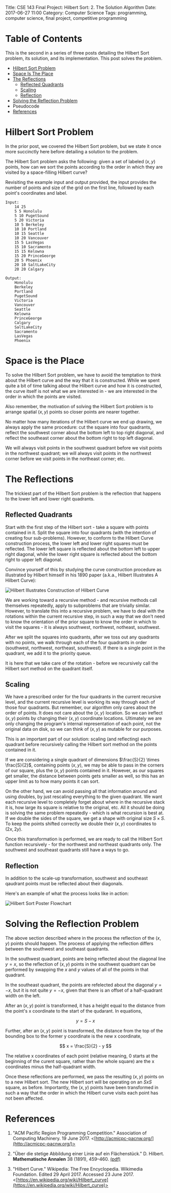 Title: CSE 143 Final Project: Hilbert Sort: 2. The Solution Algorithm
Date: 2017-06-27 11:00
Category: Computer Science
Tags: programming, computer science, final project, competitive programming

# Table of Contents

This is the second in a series of three posts 
detailing the Hilbert Sort problem,
its solution, and its implementation.
This post solves the problem.

* [Hilbert Sort Problem](#hilbert2-problem)
* [Space Is The Place](#hilbert2-space)
* [The Reflections](#hilbert2-reflections)
	* [Reflected Quadrants](#hilbert2-quad)
	* [Scaling](#hilbert2-scaling)
	* [Reflection](#hilbert2-reflection)
* [Solving the Reflection Problem](#hilbert2-reflection-solution)
* Pseudocode
* [References](#hilbert2-references)


<a name="hilbert2-problem"></a>
# Hilbert Sort Problem

In the prior post, we covered the Hilbert Sort problem, 
but we state it once more succinctly here before 
detailing a solution to the problem.

The Hilbert Sort problem asks the following: 
given a set of labeled $(x,y)$ points,
how can we sort the points according to 
the order in which they are visited 
by a space-filling Hilbert curve?


Revisiting the example input and output provided, the input provides 
the number of points and size of the grid on the first line, 
followed by each point's coordinates and label.

```
Input:
	14 25
	5 5 Honolulu
	5 10 PugetSound
	5 20 Victoria
	10 5 Berkeley
	10 10 Portland
	10 15 Seattle
	10 20 Vancouver
	15 5 LasVegas
	15 10 Sacramento
	15 15 Kelowna
	15 20 PrinceGeorge
	20 5 Phoenix
	20 10 SaltLakeCity
	20 20 Calgary

Output:
	Honolulu
	Berkeley
	Portland
	PugetSound
	Victoria
	Vancouver
	Seattle
	Kelowna
	PrinceGeorge
	Calgary
	SaltLakeCity
	Sacramento
	LasVegas
	Phoenix
```


<a name="hilbert2-space"></a>
# Space is the Place

To solve the Hilbert Sort problem, we have to avoid the temptation
to think about the Hilbert curve and the way that it is constructed.
While we spent quite a bit of time talking about the Hilbert curve
and how it is constructed, the curve itself is not what we are 
interested in - we are interested in the order in which the points
are visited. 

Also remember, the motivation of solving the Hilbert Sort problem is to 
arrange spatial $(x,y)$ points so closer points are nearer together.

No matter how many iterations of the Hilbert curve we end up drawing,
we always apply the same procedure: cut the square into four quadrants, 
reflect the southwest corner about the bottom left to top right diagonal,
and reflect the southeast corner about the bottom right to top left diagonal.

We will always visit points in the southwest quadrant before we visit 
points in the northwest quadrant; we will always visit points in the northwest
corner before we visit points in the northeast corner; etc.

<a name="hilbert2-reflections"></a>
# The Reflections

The trickiest part of the Hilbert Sort problem is the reflection that happens 
to the lower left and lower right quadrants.

<a name="hilbert2-quad"></a>
## Reflected Quadrants

Start with the first step of the Hilbert sort - take a square with points contained in it. 
Split the square into four quadrants (with the intention of creating four sub-problems).
However, to conform to the Hilbert Curve construction process,
the lower left and lower right squares must be reflected.
The lower left square is reflected about the bottom left to upper right diagonal,
while the lower right square is reflected about the bottom right to upper left diagonal.

Convince yourself of this by studying the curve construction procedure as illustrated
by Hilbert himself in his 1890 paper (a.k.a., Hilbert Illustrates A Hilbert Curve):

![Hilbert Illustrates Construction of Hilbert Curve](/images/HilbertCurve-OriginalPaper.png)

We are working toward a recursive method - and recursive methods call themselves repeatedly,
apply to subproblems that are trivially similar. However, to translate this into a recursive 
problem, we have to deal with the rotations within the current recursive step, 
in such a way that we don't need to know the orientation of the prior square 
to know the order in which to visit the squares - it is always southwest, northwest, notheast, southwest.

After we split the squares into quadrants, 
after we toss out any quadrants with no points, 
we walk through each of the four quadrants in order 
(southwest, northwest, northeast, southwest).
If there is a single point in the quadrant,
we add it to the priority queue.

It is here that we take care of the rotation - 
before we recursively call the Hilbert sort method
on the quadrant itself.

<a name="hilbert2-scaling"></a>
## Scaling

We have a prescribed order for the four quadrants 
in the current recursive level, and the current recursive level
is working its way through each of those four quadrants.
But remember, our algorithm only cares about the order of points.
It does not care about the $(x,y)$ location. 
So we can ireflect $(x,y)$ points by changing their 
$(x,y)$ coordinate locations. Ultimately
we are only changing the program's internal representation
of each point, not the original data on disk, 
so we can think of $(x,y)$ as mutable for our purposes.

This is an important part of our solution:
scaling (and reflecting) each quadrant before 
recursively calling the Hilbert sort method 
on the points contained in it.


If we are considering a single quadrant 
of dimensions $\frac{S}{2} \times \frac{S}{2}$,
containing points $(x,y)$, we may be able to 
pass in the corners of our square, plus the 
$(x,y)$ points contained in it.
However, as our squares get smaller,
the distance between points gets smaller as well,
so this has an upper limit as to how many points 
it can sort.

On the other hand, we can avoid passing all that information around
and using doubles, by just rescaling everything to the given
quadrant. We want each recursive level to completely forget 
about where in the recursive stack it is, how large its square is
relative to the original, etc. All it should be doing is 
solving the same problem repeatedly - which is what recursion
is best at. If we double the sides of the square, we get 
a shape with original size $S \times S$. To keep the points 
shifted correctly we double their $(x,y)$ coordinates 
to $(2x, 2y)$.

Once this transformation is performed, we are ready to call
the Hilbert Sort function recursively - for the 
northwest and northeast quadrants only. The southwest and 
southeast quadrants still have a ways to go.

<a name="hilbert2-reflection"></a>
## Reflection

In addition to the scale-up transformation, southwest and southeast 
qaudrant points must be reflected about their diagonals.

Here's an example of what the process looks like in action:

![Hilbert Sort Poster Flowchart](/images/hilbert-poster.png)

<a name="hilbert2-reflection-solution"></a>
# Solving the Reflection Problem

The above section described where in the process the reflection 
of the $(x,y)$ points should happen. The process of applying the 
reflection differs between the southwest and southeast quadrants.

In the southwest quadrant, points are being reflected about the 
diagonal line $y=x$, so the reflection of $(x,y)$ points in the 
southwest quadrant can be performed by swapping the 
$x$ and $y$ values of all of the points in that quadrant.

In the southeast quadrant, the points are refelected about the 
diagonal $y = -x$, but it is not quite $y = -x$, given that there is
an offset of a half-quadrant width on the left. 

After an $(x,y)$ point is transformed, it has a height equal to
the distance from the point's x coordinate to the start of the qudarant.
In equations,

$$
y = S - x
$$

Further, after an $(x,y)$ point is transformed, the distance from the 
top of the bounding box to the former y coordinate 
is the new x coordinate, 

$$
x = \frac{S}{2} - y
$$

The relative x coordinates of each point 
(relative meaning, 0 starts at the beginning of the curent square,
rather than the whole square) are 
the x coordinates minus the half-quadrant width.

Once these reflections are performed, we pass the 
resulting $(x,y)$ points on to a new Hilbert sort.
The new Hilbert sort will be operating on an $S x S$ 
square, as before. Importantly, the $(x,y)$ points have been
transformed in such a way that the order in which the Hilbert
curve visits each point has not been affected.





<a name="hilbert2-refs"></a>
# References

1. "ACM Pacific Region Programming Competition." Association of Computing Machinery. 19 June 2017.
<[http://acmicpc-pacnw.org/](http://acmicpc-pacnw.org/)>

2. "Über die stetige Abbildung einer Linie auf ein Flächenstück." D. Hilbert. 
**Mathematische Annalen** 38 (1891), 459–460. [(pdf)](/files/HilbertCurve.pdf)

3. "Hilbert Curve." Wikipedia: The Free Encyclopedia. Wikimedia Foundation. Edited 29 April 2017. Accessed 23 June 2017.
<[https://en.wikipedia.org/wiki/Hilbert_curve](https://en.wikipedia.org/wiki/Hilbert_curve)>


